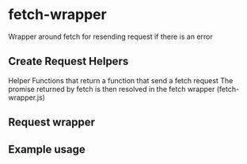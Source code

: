 # fetch-wrapper
Wrapper around fetch for resending request if there is an error

##

## Create Request Helpers

Helper Functions that return a function that send a fetch request
The promise returned by fetch is then resolved in the fetch wrapper (fetch-wrapper.js)


## Request wrapper



## Example usage
